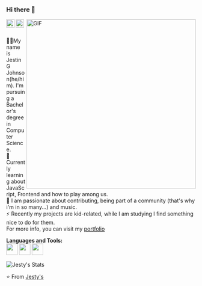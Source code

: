 ### Hi there 🌈

<a href="https://www.linkedin.com/in/jestyrule/">
  <img align="left" alt="Jesty's LinkedIn" width="22px" src="https://cdn.jsdelivr.net/npm/simple-icons@v3/icons/linkedin.svg" />
</a>
<a href="https://wa.link/yeoru4">
  <img align="left" alt="Jesty's Whatsapp" width="22px" src="https://cdn.jsdelivr.net/npm/simple-icons@3.10.0/icons/whatsapp.svg" />
</a>

<img align="right" width="450px" alt="GIF" src="https://miro.medium.com/max/480/0*tWkX7jycteZn1qbC.gif" />
<br>

<br> 🙋‍♂️My name is Jestin G Johnson(he/him). I'm pursuing a Bachelor's degree in Computer Science. 
<br> 🔭 Currently learning about JavaScript, Frontend and how to play among us.
<br> 🌱 I am passionate about contributing, being part of a community (that's why i'm in so many...) and music.
<br> ⚡ Recently my projects are kid-related, while I am studying I find something nice to do for them.
<br> For more info, you can visit my [portfolio](https://jestyrules.github.io/Portfolio/)

**Languages and Tools:**  
<code><img height="30" src="https://www.iconfinder.com/data/icons/logos-and-brands-adobe/512/267_Python-512.png"></code>
<code><img height="30" src="https://cdn.icon-icons.com/icons2/2108/PNG/512/javascript_icon_130900.png"></code>
<code><img height="30" src="https://www.flaticon.com/svg/static/icons/svg/226/226777.svg"></code>

![Jesty's Stats](https://github-readme-stats.vercel.app/api?username=jestyrules&show_icons=true&theme=radical)

⭐️ From [Jesty's](https://github.com/jestyrules)

